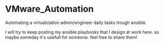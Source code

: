 # VMware_Automation
Automating a virtualization admin/engineer daily tasks trough ansible.

I will try to keep posting my ansible playbooks that I design at work here. so maybe someday it's usefull for someone.
feel free to share them!
